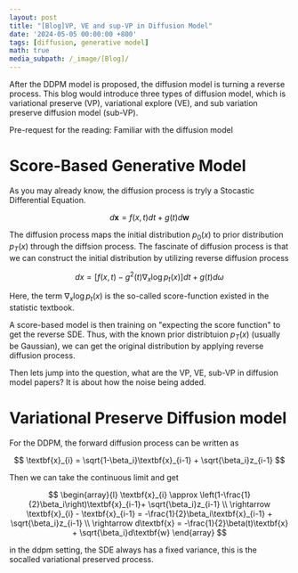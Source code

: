 ```yaml
---
layout: post
title: "[Blog]VP, VE and sup-VP in Diffusion Model"
date: '2024-05-05 00:00:00 +800'
tags: [diffusion, generative model]
math: true
media_subpath: /_image/[Blog]/
---
```


After the DDPM model is proposed, the diffusion model is turning a reverse process. 
This blog would introduce three types of diffusion model, which is variational preserve (VP), variational explore (VE), and sub variation preserve diffusion model (sub-VP). 

Pre-request for the reading: 
Familiar with the diffusion model

# Score-Based Generative Model

As you may already know, the diffusion process is tryly a Stocastic Differential Equation.  


$$
d\textbf{x} = f(x,t) dt + g(t)d\textbf{w}
$$

The diffusion process maps the initial distribution $p_0(x)$ to prior distribution $p_T(x)$ through the diffsion process. 
The fascinate of diffusion process is that we can construct the initial distribution by utilizing reverse diffusion process 

$$
dx = \left[f(x,t) - g^2(t)\nabla_x\log p_t(x)\right]dt + g(t)d\omega
$$

Here, the term $\nabla_x\log p_t(x)$ is the so-called score-function existed in the statistic textbook. 

A score-based model is then training on "expecting the score function" to get the reverse SDE. 
Thus, with the known prior distribtuion $p_T(x)$ (usually be Gaussian), we can get the original distribution by applying reverse diffusion process. 

Then lets jump into the question, what are the VP, VE, sub-VP in diffusion model papers? It is about how the noise being added. 

# Variational Preserve Diffusion model 

For the DDPM, the forward diffusion process can be written as 

$$
\textbf{x}_{i} = \sqrt{1-\beta_i}\textbf{x}_{i-1} + \sqrt{\beta_i}z_{i-1}
$$

Then we can take the continuous limit and get   

$$  
\begin{array}{l}
\textbf{x}_{i} \approx \left(1-\frac{1}{2}\beta_i\right)\textbf{x}_{i-1}+ \sqrt{\beta_i}z_{i-1}  \\
\rightarrow \textbf{x}_{i} - \textbf{x}_{i-1} = -\frac{1}{2}\beta_i\textbf{x}_{i-1} +  \sqrt{\beta_i}z_{i-1}  \\
\rightarrow d\textbf{x} = -\frac{1}{2}\beta(t)\textbf{x} + \sqrt{\beta_i}d\textbf{w}
\end{array}
$$

in the ddpm setting, the SDE always has a fixed variance, this is the socalled variational preserved process. 
